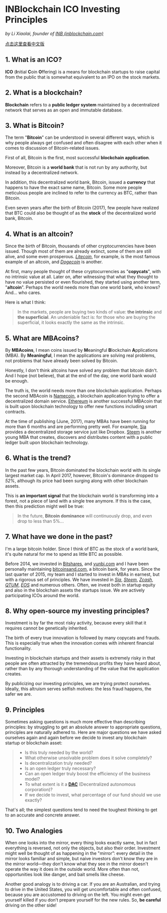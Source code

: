 # INBlockchain ICO Investing Principles

*by Li Xiaolai, founder of [INB (inblockchain.com)](http://inblockchain.com)*

[点击这里查看中文版](Chinese.md)


## 1. What is an ICO?

**ICO** (**I**nitial **C**oin **O**ffering) is a means for blockchain startups to raise capital from the public that is somewhat equivalent to an IPO on the stock markets.

## 2. What is a blockchain?

**Blockchain** refers to a **public ledger system** maintained by a decentralized network that serves as an open and immutable database.

## 3. What is Bitcoin?

The term "**Bitcoin**" can be understood in several different ways, which is why people always get confused and often disagree with each other when it comes to discussion of Bitcoin-related issues.

First of all, Bitcoin is the first, most successful **blockchain application**.

Moreover, Bitcoin is a **world bank** that is not run by any authority, but instead by a decentralized network.

In addition, this decentralized world bank, Bitcoin, issued a **currency** that happens to have the exact same name, Bitcoin. Some more people meticulous people are inclined to refer to the currency as BTC, rather than Bitcoin.

Even seven years after the birth of Bitcoin (2017), few people have realized that BTC could also be thought of as the **stock** of the decentralized world bank, Bitcoin.

## 4. What is an altcoin?

Since the birth of Bitcoin, thousands of other cryptocurrencies have been issued. Though most of them are already extinct, some of them are still alive, and some even prosperous. *[Litecoin](https://litecoin.com/)*, for example, is the most famous example of an altcoin, and *[Dogecoin](http://dogecoin.com/)* is another.

At first, many people thought of these cryptocurrencies as "**copycats**", with no intrinsic value at all. Later on, after witnessing that what they thought to have no value persisted or even flourished, they started using another term, "**altcoin**". Perhaps the world needs more than one world bank, who knows? And... who cares.

Here is what I think:

> In the markets, people are buying two kinds of value: **the intrinsic** and **the superficial**. An undeniable fact is: for those who are buying the superficial, it looks exactly the same as the intrinsic.

## 5. What are MBAcoins?

By **MBAcoins**, I mean coins issued by **M**eaningful **B**lockchain **A**pplications (MBA). By **Meaningful**, I mean the applications are solving real problems, not problems that have already been solved by Bitcoin.

Honestly, I don't think altcoins have solved any problem that bitcoin didn't. And I hope (not believe), that at the end of the day, one world bank would be enough.

The truth is, the world needs more than one blockchain application. Perhaps the second MBAcoin is [Namecoin](https://namecoin.org/), a blockchain application trying to offer a decentralized domain service. [Ethereum](https://www.ethereum.org/) is another successful MBAcoin that is built upon blockchain technology to offer new functions including smart contracts.

At the time of publishing (June, 2017), many MBAs have been running for more than 6 months and are performing pretty well. For example, [Sia](http://sia.tech/) provides a decentralized storage service just like Dropbox. [Steem](https://steemit.com/) is another young MBA that creates, discovers and distributes content with a public ledger built upon blockchain technology.

## 6. What is the trend?

In the past few years, Bitcoin dominated the blockchain world with its single largest market cap. In April 2017, however, Bitcoin's dominance dropped to *52%*, although its price had been surging along with other blockchain assets.

This is **an important signal** that the blockchain world is transforming into a forest, not a piece of land with a single tree anymore. If this is the case, then this prediction might well be true:

> In the future, **Bitcoin dominance** will continuously drop, and even drop to less than 5%...

## 7. What have we done in the past?

I'm a large bitcoin holder. Since I think of BTC as the stock of a world bank, it's quite natural for me to spend as little BTC as possible.

Before 2014, we invested in [Bitshares](https://bitshares.org/), and [yunbi.com](https://yunbi.com) and I have been personally maintaining [bitcoinsand.com](http://bitcoinsand.com), a bitcoin bank, for years. Since the last quarter of 2015, my team and I started to invest in MBAs in earnest, but with a rigorous set of principles. We have invested in *[Sia](http://sia.tech/)*, *[Steem](https://steemit.com/)*, *[Zcash](https://z.cash/)*, *[QTUM](https://qtum.org/en/)*, *[EOS](https://bitcointalk.org/index.php?topic=1904415.0)* and numerous others. Often, we invest both in startup equity and also in the blockchain assets the startups issue. We are actively participating ICOs around the world.

## 8. Why open-source my investing principles?

Investment is by far the most risky activity, because every skill that it requires cannot be genetically inherited.

The birth of every true innovation is followed by many copycats and frauds. This is especially true when the innovation comes with inherent financial functionality.

Investing in blockchain startups and their assets is extremely risky in that people are often attracted by the tremendous profits they have heard about, rather than by any thorough understanding of the value that the application creates.

By publicizing our investing principles, we are trying protect ourselves. Ideally, this altruism serves selfish motives: the less fraud happens, the safer we are.

## 9. Principles

Sometimes asking questions is much more effective than describing principles: by struggling to get an absolute answer to appropriate questions, principles are naturally adhered to. Here are major questions we have asked ourselves again and again before we decide to invest any blockchain startup or blockchain asset:

> - Is this truly needed by the world?
> - What otherwise unsolvable problem does it solve completely?
> - Is decentralization truly needed?
> - Is an open ledger truly necessary?
> - Can an open ledger truly boost the efficiency of the business model?
> - To what extent is it a **[DAC](https://www.youtube.com/watch?v=v26zjoNd-Cs)** (Decentralized autonomous corporation)?
> - If we decide to invest, what percentage of our fund should we use exactly?

That's all; the simplest questions tend to need the toughest thinking to get to an accurate and concrete answer.

## 10. Two Analogies

When one looks into the mirror, every thing looks exactly same, but in fact everything is reversed, not only the objects, but also their order. Investment might well be thought of as happening in the "mirror”: every detail in the mirror looks familiar and simple, but naive investors don't know they are in the mirror world—they don't know what they see in the mirror doesn't operate the way it does in the outside world. More often than not, opportunities look like danger, and bait smells like cheese.

Another good analogy is to driving a car. If you are an Australian, and trying to drive in the United States, you will get uncomfortable and often confused, because you are accustomed to driving on the left. You might even get yourself killed if you don’t prepare yourself for the new rules. So, **be careful** driving on the other side!
